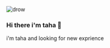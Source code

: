 ![drow](https://user-images.githubusercontent.com/80149895/131259490-65eee95e-c490-4d5e-9a66-d8e63997df8b.gif)
### Hi there i'm taha 👋
i'm taha and looking for new exprience 
<!--
**simorgh77/simorgh77** is a ✨ _special_ ✨ repository because its `README.md` (this file) appears on your GitHub profile.
## What i Know
![javascript](https://img.icons8.com/dusk/64/000000/javascript-logo.png)
![react](https://img.icons8.com/officel/64/000000/react.png)
![typescript](https://img.icons8.com/color/64/000000/typescript.png)
![graphql](https://img.icons8.com/color/64/000000/graphql.png)
![sass](https://img.icons8.com/color/64/000000/sass.png)



